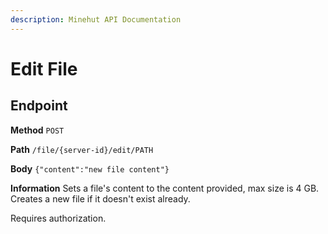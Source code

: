 ```yaml
---
description: Minehut API Documentation
---
```


# Edit File

## Endpoint

**Method** `POST`

**Path** `/file/{server-id}/edit/PATH`

**Body** `{"content":"new file content"}`

**Information** Sets a file's content to the content provided, max size is 4 GB. Creates a new file if it doesn't exist already.

Requires authorization.

